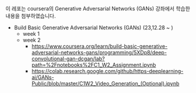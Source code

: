 이 레포는 coursera의 Generative Adversarial Networks (GANs) 강좌에서 학습한 내용을 첨부하였습니다.

- Build Basic Generative Adversarial Networks (GANs) (23,12.28 ~ )
    - week 1
    - week 2
      - https://www.coursera.org/learn/build-basic-generative-adversarial-networks-gans/programming/5XDp8/deep-convolutional-gan-dcgan/lab?path=%2Fnotebooks%2FC1_W2_Assignment.ipynb
      - https://colab.research.google.com/github/https-deeplearning-ai/GANs-Public/blob/master/C1W2_Video_Generation_(Optional).ipynb
